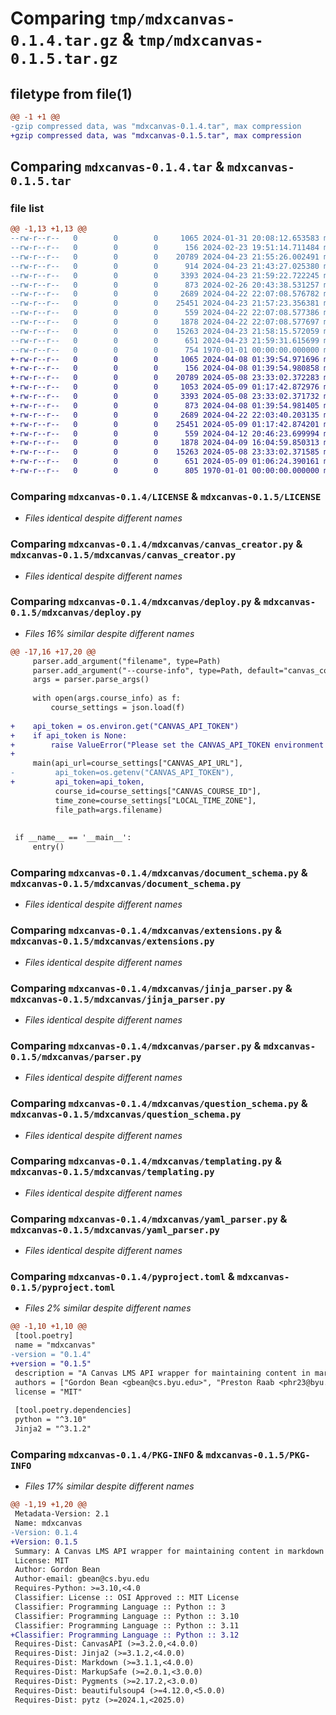 # Comparing `tmp/mdxcanvas-0.1.4.tar.gz` & `tmp/mdxcanvas-0.1.5.tar.gz`

## filetype from file(1)

```diff
@@ -1 +1 @@
-gzip compressed data, was "mdxcanvas-0.1.4.tar", max compression
+gzip compressed data, was "mdxcanvas-0.1.5.tar", max compression
```

## Comparing `mdxcanvas-0.1.4.tar` & `mdxcanvas-0.1.5.tar`

### file list

```diff
@@ -1,13 +1,13 @@
--rw-r--r--   0        0        0     1065 2024-01-31 20:08:12.653583 mdxcanvas-0.1.4/LICENSE
--rw-r--r--   0        0        0      156 2024-02-23 19:51:14.711484 mdxcanvas-0.1.4/mdxcanvas/__init__.py
--rw-r--r--   0        0        0    20789 2024-04-23 21:55:26.002491 mdxcanvas-0.1.4/mdxcanvas/canvas_creator.py
--rw-r--r--   0        0        0      914 2024-04-23 21:43:27.025380 mdxcanvas-0.1.4/mdxcanvas/deploy.py
--rw-r--r--   0        0        0     3393 2024-04-23 21:59:22.722245 mdxcanvas-0.1.4/mdxcanvas/document_schema.py
--rw-r--r--   0        0        0      873 2024-02-26 20:43:38.531257 mdxcanvas-0.1.4/mdxcanvas/extensions.py
--rw-r--r--   0        0        0     2689 2024-04-22 22:07:08.576782 mdxcanvas-0.1.4/mdxcanvas/jinja_parser.py
--rw-r--r--   0        0        0    25451 2024-04-23 21:57:23.356381 mdxcanvas-0.1.4/mdxcanvas/parser.py
--rw-r--r--   0        0        0      559 2024-04-22 22:07:08.577386 mdxcanvas-0.1.4/mdxcanvas/question_schema.py
--rw-r--r--   0        0        0     1878 2024-04-22 22:07:08.577697 mdxcanvas-0.1.4/mdxcanvas/templating.py
--rw-r--r--   0        0        0    15263 2024-04-23 21:58:15.572059 mdxcanvas-0.1.4/mdxcanvas/yaml_parser.py
--rw-r--r--   0        0        0      651 2024-04-23 21:59:31.615699 mdxcanvas-0.1.4/pyproject.toml
--rw-r--r--   0        0        0      754 1970-01-01 00:00:00.000000 mdxcanvas-0.1.4/PKG-INFO
+-rw-r--r--   0        0        0     1065 2024-04-08 01:39:54.971696 mdxcanvas-0.1.5/LICENSE
+-rw-r--r--   0        0        0      156 2024-04-08 01:39:54.980858 mdxcanvas-0.1.5/mdxcanvas/__init__.py
+-rw-r--r--   0        0        0    20789 2024-05-08 23:33:02.372283 mdxcanvas-0.1.5/mdxcanvas/canvas_creator.py
+-rw-r--r--   0        0        0     1053 2024-05-09 01:17:42.872976 mdxcanvas-0.1.5/mdxcanvas/deploy.py
+-rw-r--r--   0        0        0     3393 2024-05-08 23:33:02.371732 mdxcanvas-0.1.5/mdxcanvas/document_schema.py
+-rw-r--r--   0        0        0      873 2024-04-08 01:39:54.981405 mdxcanvas-0.1.5/mdxcanvas/extensions.py
+-rw-r--r--   0        0        0     2689 2024-04-22 22:03:40.203135 mdxcanvas-0.1.5/mdxcanvas/jinja_parser.py
+-rw-r--r--   0        0        0    25451 2024-05-09 01:17:42.874201 mdxcanvas-0.1.5/mdxcanvas/parser.py
+-rw-r--r--   0        0        0      559 2024-04-12 20:46:23.699994 mdxcanvas-0.1.5/mdxcanvas/question_schema.py
+-rw-r--r--   0        0        0     1878 2024-04-09 16:04:59.850313 mdxcanvas-0.1.5/mdxcanvas/templating.py
+-rw-r--r--   0        0        0    15263 2024-05-08 23:33:02.371585 mdxcanvas-0.1.5/mdxcanvas/yaml_parser.py
+-rw-r--r--   0        0        0      651 2024-05-09 01:06:24.390161 mdxcanvas-0.1.5/pyproject.toml
+-rw-r--r--   0        0        0      805 1970-01-01 00:00:00.000000 mdxcanvas-0.1.5/PKG-INFO
```

### Comparing `mdxcanvas-0.1.4/LICENSE` & `mdxcanvas-0.1.5/LICENSE`

 * *Files identical despite different names*

### Comparing `mdxcanvas-0.1.4/mdxcanvas/canvas_creator.py` & `mdxcanvas-0.1.5/mdxcanvas/canvas_creator.py`

 * *Files identical despite different names*

### Comparing `mdxcanvas-0.1.4/mdxcanvas/deploy.py` & `mdxcanvas-0.1.5/mdxcanvas/deploy.py`

 * *Files 16% similar despite different names*

```diff
@@ -17,16 +17,20 @@
     parser.add_argument("filename", type=Path)
     parser.add_argument("--course-info", type=Path, default="canvas_course_info.json")
     args = parser.parse_args()
 
     with open(args.course_info) as f:
         course_settings = json.load(f)
 
+    api_token = os.environ.get("CANVAS_API_TOKEN")
+    if api_token is None:
+        raise ValueError("Please set the CANVAS_API_TOKEN environment variable")
+
     main(api_url=course_settings["CANVAS_API_URL"],
-         api_token=os.getenv("CANVAS_API_TOKEN"),
+         api_token=api_token,
          course_id=course_settings["CANVAS_COURSE_ID"],
          time_zone=course_settings["LOCAL_TIME_ZONE"],
          file_path=args.filename)
 
 
 if __name__ == '__main__':
     entry()
```

### Comparing `mdxcanvas-0.1.4/mdxcanvas/document_schema.py` & `mdxcanvas-0.1.5/mdxcanvas/document_schema.py`

 * *Files identical despite different names*

### Comparing `mdxcanvas-0.1.4/mdxcanvas/extensions.py` & `mdxcanvas-0.1.5/mdxcanvas/extensions.py`

 * *Files identical despite different names*

### Comparing `mdxcanvas-0.1.4/mdxcanvas/jinja_parser.py` & `mdxcanvas-0.1.5/mdxcanvas/jinja_parser.py`

 * *Files identical despite different names*

### Comparing `mdxcanvas-0.1.4/mdxcanvas/parser.py` & `mdxcanvas-0.1.5/mdxcanvas/parser.py`

 * *Files identical despite different names*

### Comparing `mdxcanvas-0.1.4/mdxcanvas/question_schema.py` & `mdxcanvas-0.1.5/mdxcanvas/question_schema.py`

 * *Files identical despite different names*

### Comparing `mdxcanvas-0.1.4/mdxcanvas/templating.py` & `mdxcanvas-0.1.5/mdxcanvas/templating.py`

 * *Files identical despite different names*

### Comparing `mdxcanvas-0.1.4/mdxcanvas/yaml_parser.py` & `mdxcanvas-0.1.5/mdxcanvas/yaml_parser.py`

 * *Files identical despite different names*

### Comparing `mdxcanvas-0.1.4/pyproject.toml` & `mdxcanvas-0.1.5/pyproject.toml`

 * *Files 2% similar despite different names*

```diff
@@ -1,10 +1,10 @@
 [tool.poetry]
 name = "mdxcanvas"
-version = "0.1.4"
+version = "0.1.5"
 description = "A Canvas LMS API wrapper for maintaining content in markdown"
 authors = ["Gordon Bean <gbean@cs.byu.edu>", "Preston Raab <phr23@byu.edu>"]
 license = "MIT"
 
 [tool.poetry.dependencies]
 python = "^3.10"
 Jinja2 = "^3.1.2"
```

### Comparing `mdxcanvas-0.1.4/PKG-INFO` & `mdxcanvas-0.1.5/PKG-INFO`

 * *Files 17% similar despite different names*

```diff
@@ -1,19 +1,20 @@
 Metadata-Version: 2.1
 Name: mdxcanvas
-Version: 0.1.4
+Version: 0.1.5
 Summary: A Canvas LMS API wrapper for maintaining content in markdown
 License: MIT
 Author: Gordon Bean
 Author-email: gbean@cs.byu.edu
 Requires-Python: >=3.10,<4.0
 Classifier: License :: OSI Approved :: MIT License
 Classifier: Programming Language :: Python :: 3
 Classifier: Programming Language :: Python :: 3.10
 Classifier: Programming Language :: Python :: 3.11
+Classifier: Programming Language :: Python :: 3.12
 Requires-Dist: CanvasAPI (>=3.2.0,<4.0.0)
 Requires-Dist: Jinja2 (>=3.1.2,<4.0.0)
 Requires-Dist: Markdown (>=3.1.1,<4.0.0)
 Requires-Dist: MarkupSafe (>=2.0.1,<3.0.0)
 Requires-Dist: Pygments (>=2.17.2,<3.0.0)
 Requires-Dist: beautifulsoup4 (>=4.12.0,<5.0.0)
 Requires-Dist: pytz (>=2024.1,<2025.0)
```

